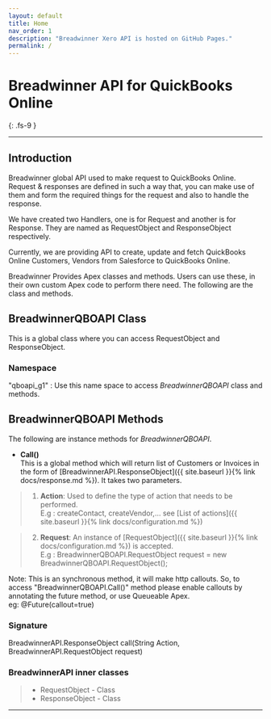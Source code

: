 ```yaml
---
layout: default
title: Home
nav_order: 1
description: "Breadwinner Xero API is hosted on GitHub Pages."
permalink: /
---
```


# Breadwinner API for QuickBooks Online
{: .fs-9 }


---

## Introduction
Breadwinner global API used to make request to QuickBooks Online. Request & responses are defined in such a way that, you can make use of them and form the required things for the request and also to handle the response.

We have created two Handlers, one is for Request and another is for Response. They are named as RequestObject and ResponseObject respectively.

Currently, we are providing API to create, update and fetch QuickBooks Online Customers, Vendors from Salesforce to QuickBooks Online.

Breadwinner Provides Apex classes and methods. Users can use these, in their own custom Apex code to perform there need. The following are the class and methods.

## BreadwinnerQBOAPI Class 
This is a global class where you can access RequestObject and ResponseObject.

### Namespace
"qboapi_g1" : Use this name space to access <i>BreadwinnerQBOAPI</i> class and methods. 

## BreadwinnerQBOAPI Methods
The following are instance methods for <i>BreadwinnerQBOAPI</i>.
- <b>Call()</b><br/>
This is a global method which will return list of Customers or Invoices in the form of [BreadwinnerAPI.ResponseObject]({{ site.baseurl }}{% link docs/response.md %}). It takes two parameters.

> 1. <b>Action</b>: Used to define the type of action that needs to be performed.<br/>
E.g : createContact, createVendor,… see [List of actions]({{ site.baseurl }}{% link docs/configuration.md %})

>  2. <b>Request</b>: An instance of [RequestObject]({{ site.baseurl }}{% link docs/configuration.md %}) is accepted.<br/>
E.g :  BreadwinnerQBOAPI.RequestObject request = new BreadwinnerQBOAPI.RequestObject();

Note: This is an synchronous method, it will make http callouts. So, to access "BreadwinnerQBOAPI.Call()" method please enable callouts by annotating the future method, or use Queueable Apex.<br/>
eg: @Future(callout=true) 
### Signature
BreadwinnerAPI.ResponseObject call(String Action, BreadwinnerAPI.RequestObject request)

### BreadwinnerAPI inner classes

> - RequestObject - Class
> - ResponseObject - Class





---
